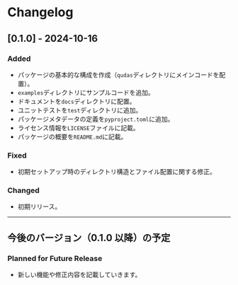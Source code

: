 # Changelog

## [0.1.0] - 2024-10-16
### Added
- パッケージの基本的な構成を作成（`qudas`ディレクトリにメインコードを配置）。
- `examples`ディレクトリにサンプルコードを追加。
- ドキュメントを`docs`ディレクトリに配置。
- ユニットテストを`test`ディレクトリに追加。
- パッケージメタデータの定義を`pyproject.toml`に追加。
- ライセンス情報を`LICENSE`ファイルに記載。
- パッケージの概要を`README.md`に記載。

### Fixed
- 初期セットアップ時のディレクトリ構造とファイル配置に関する修正。

### Changed
- 初期リリース。

---

## 今後のバージョン（0.1.0 以降）の予定
### Planned for Future Release
- 新しい機能や修正内容を記載していきます。
